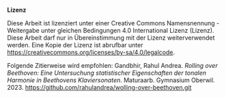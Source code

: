 **Lizenz**

Diese Arbeit ist lizenziert unter einer Creative Commons Namensnennung - Weitergabe unter gleichen Bedingungen 4.0 International Lizenz (Lizenz). Diese Arbeit darf nur in Übereinstimmung mit der Lizenz weiterverwendet werden. Eine Kopie der Lizenz ist abrufbar unter https://creativecommons.org/licenses/by-sa/4.0/legalcode.

Folgende Zitierweise wird empfohlen: 
Gandbhir, Rahul Andrea. _Rolling over Beethoven: Eine Untersuchung statistischer Eigenschaften der tonalen Harmonie in Beethovens Klaviersonaten_. Maturaarb. Gymnasium Oberwil. 2023. https://github.com/rahulandrea/wolling-over-beethoven.git
